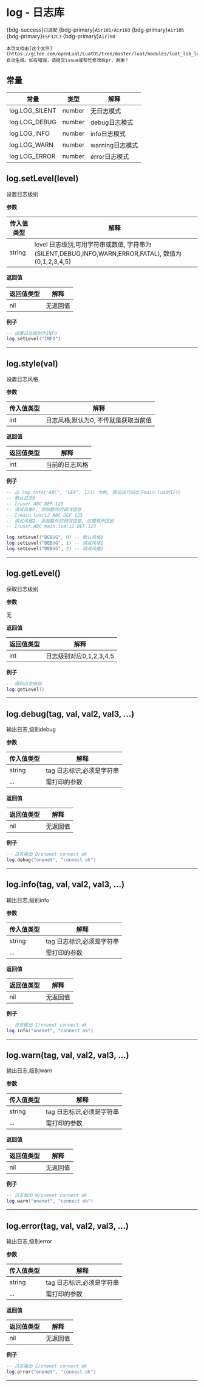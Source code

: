 # log - 日志库

{bdg-success}`已适配` {bdg-primary}`Air101/Air103` {bdg-primary}`Air105` {bdg-primary}`ESP32C3` {bdg-primary}`Air780`

```{note}
本页文档由[这个文件](https://gitee.com/openLuat/LuatOS/tree/master/luat/modules/luat_lib_log.c)自动生成。如有错误，请提交issue或帮忙修改后pr，谢谢！
```


## 常量

|常量|类型|解释|
|-|-|-|
|log.LOG_SILENT|number|无日志模式|
|log.LOG_DEBUG|number|debug日志模式|
|log.LOG_INFO|number|info日志模式|
|log.LOG_WARN|number|warning日志模式|
|log.LOG_ERROR|number|error日志模式|


## log.setLevel(level)

设置日志级别

**参数**

|传入值类型|解释|
|-|-|
|string|level 日志级别,可用字符串或数值, 字符串为(SILENT,DEBUG,INFO,WARN,ERROR,FATAL), 数值为(0,1,2,3,4,5)|

**返回值**

|返回值类型|解释|
|-|-|
|nil|无返回值|

**例子**

```lua
-- 设置日志级别为INFO
log.setLevel("INFO")

```

---

## log.style(val)

设置日志风格

**参数**

|传入值类型|解释|
|-|-|
|int|日志风格,默认为0, 不传就是获取当前值|

**返回值**

|返回值类型|解释|
|-|-|
|int|当前的日志风格|

**例子**

```lua
-- 以 log.info("ABC", "DEF", 123) 为例, 假设该代码位于main.lua的12行
-- 默认日志0
-- I/user.ABC DEF 123
-- 调试风格1, 添加额外的调试信息
-- I/main.lua:12 ABC DEF 123
-- 调试风格2, 添加额外的调试信息, 位置有所区别
-- I/user.ABC main.lua:12 DEF 123

log.setLevel("DEBUG", 0) -- 默认风格0
log.setLevel("DEBUG", 1) -- 调试风格1
log.setLevel("DEBUG", 2) -- 调试风格2

```

---

## log.getLevel()

获取日志级别

**参数**

无

**返回值**

|返回值类型|解释|
|-|-|
|int|日志级别对应0,1,2,3,4,5|

**例子**

```lua
-- 得到日志级别
log.getLevel()

```

---

## log.debug(tag, val, val2, val3, ...)

输出日志,级别debug

**参数**

|传入值类型|解释|
|-|-|
|string|tag         日志标识,必须是字符串|
|...|需打印的参数|

**返回值**

|返回值类型|解释|
|-|-|
|nil|无返回值|

**例子**

```lua
-- 日志输出 D/onenet connect ok
log.debug("onenet", "connect ok")

```

---

## log.info(tag, val, val2, val3, ...)

输出日志,级别info

**参数**

|传入值类型|解释|
|-|-|
|string|tag         日志标识,必须是字符串|
|...|需打印的参数|

**返回值**

|返回值类型|解释|
|-|-|
|nil|无返回值|

**例子**

```lua
-- 日志输出 I/onenet connect ok
log.info("onenet", "connect ok")

```

---

## log.warn(tag, val, val2, val3, ...)

输出日志,级别warn

**参数**

|传入值类型|解释|
|-|-|
|string|tag         日志标识,必须是字符串|
|...|需打印的参数|

**返回值**

|返回值类型|解释|
|-|-|
|nil|无返回值|

**例子**

```lua
-- 日志输出 W/onenet connect ok
log.warn("onenet", "connect ok")

```

---

## log.error(tag, val, val2, val3, ...)

输出日志,级别error

**参数**

|传入值类型|解释|
|-|-|
|string|tag         日志标识,必须是字符串|
|...|需打印的参数|

**返回值**

|返回值类型|解释|
|-|-|
|nil|无返回值|

**例子**

```lua
-- 日志输出 E/onenet connect ok
log.error("onenet", "connect ok")

```

---

